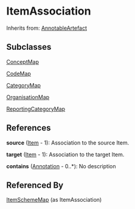 
# ItemAssociation

Inherits from: [AnnotableArtefact](../Base/AnnotableArtefact.md)

## Subclasses

[ConceptMap](ConceptMap.md)

[CodeMap](CodeMap.md)

[CategoryMap](CategoryMap.md)

[OrganisationMap](OrganisationMap.md)

[ReportingCategoryMap](ReportingCategoryMap.md)







## References

**source** ([Item](../Base/Item.md) - 1): Association to the source Item.

**target** ([Item](../Base/Item.md) - 1): Association to the target Item.

**contains** ([Annotation](../Base/Annotation.md) - 0..*): No description



## Referenced By

[ItemSchemeMap](ItemSchemeMap.md) (as ItemAssociation)


